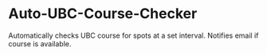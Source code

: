 # Auto-UBC-Course-Checker
Automatically checks UBC course for spots at a set interval. Notifies email if course is available.
